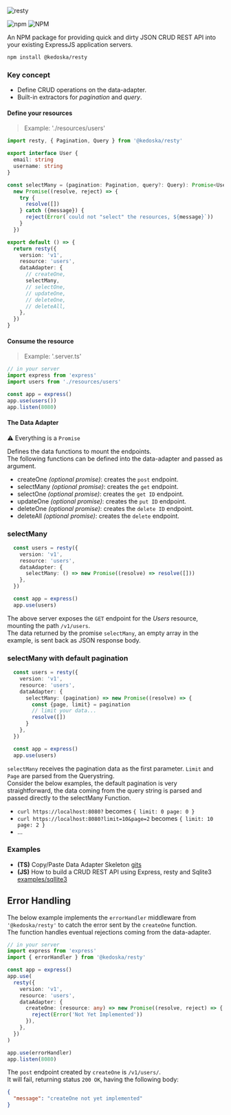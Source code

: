 ![resty](https://user-images.githubusercontent.com/11739105/93143699-a8c8f380-f6a5-11ea-9cb2-bf1a7333f788.png)

![npm](https://img.shields.io/npm/v/@kedoska/resty?style=flat-square) ![NPM](https://img.shields.io/npm/l/@kedoska/resty?style=flat-square) <br/>

An NPM package for providing quick and dirty JSON CRUD REST API into your existing ExpressJS application servers.<br/>

```bash
npm install @kedoska/resty
```

### Key concept

 - Define CRUD operations on the data-adapter.
 - Built-in extractors for _pagination_ and _query_.

#### Define your resources
> Example: './resources/users'

```typescript
import resty, { Pagination, Query } from '@kedoska/resty'

export interface User {
  email: string
  username: string
}

const selectMany = (pagination: Pagination, query?: Query): Promise<User[]> =>
  new Promise((resolve, reject) => {
    try {
      resolve([])
    } catch ({message}) {
      reject(Error(`could not "select" the resources, ${message}`))
    }
  })

export default () => {
  return resty({
    version: 'v1',
    resource: 'users',
    dataAdapter: {
      // createOne,
      selectMany, 
      // selectOne, 
      // updateOne, 
      // deleteOne, 
      // deleteAll, 
    },
  })
}
```

#### Consume the resource
> Example: '.server.ts'

```typescript
// in your server
import express from 'express'
import users from './resources/users'

const app = express()
app.use(users())
app.listen(8080)

```

#### The Data Adapter

:warning: Everything is a `Promise`<br/>

Defines the data functions to mount the endpoints.<br/>
The following functions can be defined into the data-adapter and passed as argument.

 - createOne _(optional promise)_: creates the `post` endpoint.
 - selectMany _(optional promise)_: creates the `get` endpoint.
 - selectOne _(optional promise)_: creates the `get ID` endpoint.
 - updateOne _(optional promise)_: creates the `put ID` endpoint.
 - deleteOne _(optional promise)_: creates the `delete ID` endpoint.
 - deleteAll _(optional promise)_: creates the `delete` endpoint.

### selectMany

```typescript
  const users = resty({
    version: 'v1',
    resource: 'users',
    dataAdapter: {
      selectMany: () => new Promise((resolve) => resolve([]))
    },
  })

  const app = express()
  app.use(users)
```

The above server exposes the `GET` endpoint for the _Users_ resource, mounting the path `/v1/users`.<br/>
The data returned by the promise `selectMany`, an empty array in the example, is sent back as JSON response body.

### selectMany with default pagination

```typescript
  const users = resty({
    version: 'v1',
    resource: 'users',
    dataAdapter: {
      selectMany: (pagination) => new Promise((resolve) => {
        const {page, limit} = pagination
        // limit your data...
        resolve([])
      }
    },
  })

  const app = express()
  app.use(users)
```

`selectMany` receives the pagination data as the first parameter. `Limit` and `Page` are parsed from the Querystring.<br/>
Consider the below examples, the default pagination is very straightforward, the data coming from the query string is parsed and passed directly to the selectMany Function.

 * `curl https://localhost:8080?` becomes `{ limit: 0 page: 0 }`
 * `curl https://localhost:8080?limit=10&page=2` becomes `{ limit: 10 page: 2 }`
 * ...

### Examples
 - **(TS)** Copy/Paste Data Adapter Skeleton [gits](https://gist.github.com/kedoska/eab2179c0532df77892a59a158da77ef)
 - **(JS)** How to build a CRUD REST API using Express, resty and Sqlite3 [examples/sqllite3](https://github.com/kedoska/resty/tree/master/examples/sqlite3)

## Error Handling

The below example implements the `errorHandler` middleware from `'@kedoska/resty'` to catch the error sent by the `createOne` function.<br/>
The function handles eventual rejections coming from the data-adapter.<br/>

```typescript
// in your server
import express from 'express'
import { errorHandler } from '@kedoska/resty'

const app = express()
app.use(
  resty({
    version: 'v1',
    resource: 'users',
    dataAdapter: {
      createOne: (resource: any) => new Promise((resolve, reject) => {
        reject(Error('Not Yet Implemented'))
      }),
    },
  })
)

app.use(errorHandler)
app.listen(8080)
```

The `post` endpoint created by `createOne` is `/v1/users/`.<br/>
It will fail, returning status `200 OK`, having the following body:<br/>

```json
{
  "message": "createOne not yet implemented"
}
```
